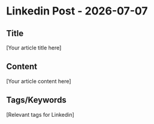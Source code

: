 # Linkedin Post - 2026-07-07

## Title
[Your article title here]

## Content
[Your article content here]

## Tags/Keywords
[Relevant tags for Linkedin]
